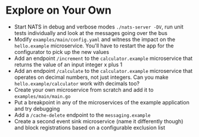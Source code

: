 # Explore on Your Own

* Start NATS in debug and verbose modes `./nats-server -DV`, run unit tests individually and look at the messages going over the bus
* Modify `examples/main/config.yaml` and witness the impact on the `hello.example` microservice. You'll have to restart the app for the configurator to pick up the new values
* Add an endpoint `/increment` to the `calculator.example` microservice that returns the value of an input integer x plus 1
* Add an endpoint `/calculate` to the `calculator.example` microservice that operates on decimal numbers, not just integers. Can you make `hello.example/calculator` work with decimals too?
* Create your own microservice from scratch and add it to `examples/main/main.go`
* Put a breakpoint in any of the microservices of the example application and try debugging
* Add a `/cache-delete` endpoint to the `messaging.example`
* Create a second event sink microservice (name it differently though) and block registrations based on a configurable exclusion list
